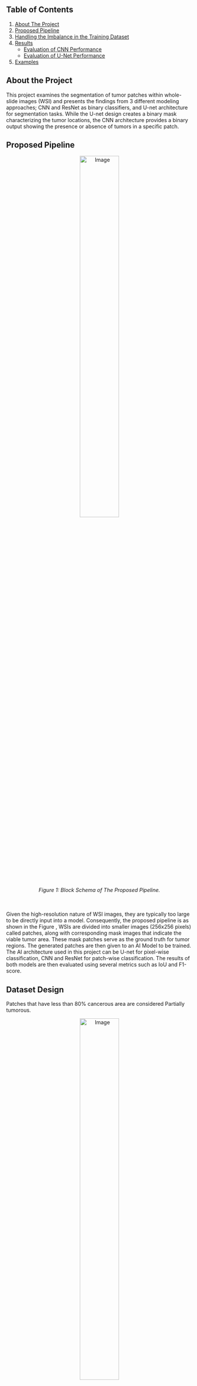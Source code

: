 <a name="readme-top"></a>

## Table of Contents
<!-- TABLE OF CONTENTS -->
  <ol>
    <li>
      <a href="#about-the-project">About The Project</a>
    </li>
    <li>
      <a href="#proposed-pipeline">Proposed Pipeline</a>
    </li>
    <li><a href="#handling-the-imbalance-in-the-training-dataset">Handling the Imbalance in the Training Dataset</a></li>
    <li><a href="#Results">Results</a>
      <ul>
        <li><a href="#Evaluation-of-CNN-Performance">Evaluation of CNN Performance</a></li>
        <li><a href="#Evaluation-of-U-Net-Performance">Evaluation of U-Net Performance</a></li>
      </ul>
    </li>
    <li><a href="#Examples">Examples</a>
  </ol>

## About the Project

This project examines the segmentation of tumor patches within whole-slide images (WSI) and presents the findings from 3 different modeling approaches; CNN and ResNet as binary classifiers, and U-net architecture for segmentation tasks. While the U-net design creates a binary mask characterizing the tumor locations, the CNN architecture provides a binary output showing the presence or absence of tumors in a specific patch.


## Proposed Pipeline
<figure style="display: block; text-align: center;">
  <img  src="https://github.com/muhannad125/cancer_segmentation/assets/61150919/1d9dc881-f699-4967-82d4-3c45fa87a834" alt="Image" style="display: block; margin: 0 auto;width: 50%;">
  <br>
  <figcaption style="margin-top: 5px;"><em>Figure 1: Block Schema of The Proposed Pipeline.</em></figcaption>
</figure>

<br>
<br>
Given the high-resolution nature of WSI images, they are typically too large to be directly input into a model. Consequently, the proposed pipeline is as shown in the Figure , WSIs are divided into smaller images (256x256 pixels) called patches, along with corresponding mask images that indicate the viable tumor area. These mask patches serve as the ground truth for tumor regions. The generated patches are then given to an AI Model to be trained. The AI architecture used in this project can be U-net for pixel-wise classification, CNN and ResNet for patch-wise classification. The results of both models are then evaluated using several metrics such as IoU and F1-score.

## Dataset Design
Patches that have less than 80% cancerous area are considered Partially tumorous.
<figure style="display: block; text-align: center;">
  <img  src="https://github.com/muhannad125/cancer_segmentation/assets/61150919/71621529-e1ee-4bda-b42e-ceb6b7dcaed7" alt="Image" style="display: block; margin: 0 auto;width: 50%;">
  <br>
  <figcaption style="margin-top: 5px;"><em>Figure 2.0: Patched Image Examples.</em></figcaption>
</figure>
<br>
<br>


<figure style="display: block; text-align: center;">
  <img  src="https://github.com/muhannad125/cancer_segmentation/assets/61150919/7aeecdeb-71c9-413f-9cdd-a61fe1078f91" alt="Image" style="display: block; margin: 0 auto;width: 50%;">
  <br>
  <figcaption style="margin-top: 5px;"><em>Figure 2.1: WSI Image.</em></figcaption>
</figure>
<br>

## Handling the Imbalance in the Training Dataset
In the training dataset, there is a noticeable imbalance between the number of noncancerous patches and cancerous ones. This imbalance may adversely affect the training process, as the model may become biased towards the majority class (noncancerous patches) and might not perform well in identifying the minority class (cancerous patches). This issue could lead to a higher false-negative rate, which is not desirable in medical applications where accurate detection of cancerous regions is crucial.
To mitigate the effects of this class imbalance, several techniques is used for both pixel-wise segmentation and patch-wise classification tasks.

## Results
The CNN and U-Net models were trained on 2 different amount of data: 20 WSIs and 45 WSIs. In this case, it is an expected result that the success will increase with the increase in the number of data. However, the increase in the amount of data made the test and train processes more recourse consuming in terms of time and hardware.


### Evaluation of CNN Performance
<figure style="display: block; text-align: center;">
  <img  src="https://github.com/muhannad125/cancer_segmentation/assets/61150919/3d856356-e2f1-491e-9d8d-1470e0b5b9e1" alt="Image" style="display: block; margin: 0 auto;width: 75%;">
  <br>
  <figcaption style="margin-top: 5px;"><em>Figure 3.0: Results of CNN trained on 20 WSI (Partially Tumorous patches labeled as Tumorous)
</em></figcaption>
</figure>
<br>
<br>


<figure style="display: block; text-align: center;">
  <img  src="https://github.com/muhannad125/cancer_segmentation/assets/61150919/169b7c1d-72a2-4e6f-a8e6-0866c6c344b9" alt="Image" style="display: block; margin: 0 auto;width: 75%;">
  <br>
  <figcaption style="margin-top: 5px;"><em>Figure 3.1: Results of CNN trained on 20 WSI (Partially Tumorous patches labeled as Non-Tumorous)
</em></figcaption>
</figure>
<br>
<br>



<figure style="display: block; text-align: center;">
  <img  src="https://github.com/muhannad125/cancer_segmentation/assets/61150919/e79a6755-942e-452e-ad4e-360bb3879498" alt="Image" style="display: block; margin: 0 auto;width: 75%;">
  <br>
  <figcaption style="margin-top: 5px;"><em>Figure 3.2: Results of CNN trained on 45 WSI (Partially Tumorous patches labeled as Tumorous)

</em></figcaption>
</figure>
<br>
<br>

### Evaluation of U-Net Performance
It has been observed that training the models on WSIs with a balanced distribution give better performance. The reason for this is that the models trained on unbalanced distributions have a chance to overfit, resulting in bad performance.

Different distributions and data size were tested to find the best performing model. As shown in the Figure 3.3 and Figure 3.5 when training U-net on only cancerous data the model becomes overfitted towards cancerous data resulting in 0 accuracy on benign data.
Also, Figure 3.5 shows that when training U-Net on 45 WSIs with 50% benign and 50% malignant data the model becomes biased towards benign data. This can be because of the huge amount of benign patches in the 45 WSIs. It is crucial for U-net to balance the data used for training in order to get satisfying results.

<figure style="display: block; text-align: center;">
  <img  src="https://github.com/muhannad125/cancer_segmentation/assets/61150919/45decf06-8f95-4441-99dc-b2a8abdbb648" alt="Image" style="display: block; margin: 0 auto;">
  <br>
  <figcaption style="margin-top: 5px;"><em>Figure 3.3: Results of U-Net trained on 20 Whole Slide Images (WSIs).

</em></figcaption>
</figure>
<br>
<br>

<figure style="display: block; text-align: center;">
  <img  src="https://github.com/muhannad125/cancer_segmentation/assets/61150919/0392a433-6935-4d59-aa50-b356b564ac0e" alt="Image" style="display: block; margin: 0 auto;width:50%">
  <br>
  <figcaption style="margin-top: 5px;"><em>Figure 3.4: Over all results of the U-net trained on 20 WSI

</em></figcaption>
</figure>
<br>
<br>

<figure style="display: block; text-align: center;">
  <img  src="https://github.com/muhannad125/cancer_segmentation/assets/61150919/4ef9d5ec-bd47-4ece-95ca-f4d9ec2f627b" alt="Image" style="display: block; margin: 0 auto;">
  <br>
  <figcaption style="margin-top: 5px;"><em>Figure 3.5: Results of U-Net trained on 45 Whole Slide Images (WSIs).

</em></figcaption>
</figure>
<br>
<br>

<figure style="display: block; text-align: center;">
  <img  src="https://github.com/muhannad125/cancer_segmentation/assets/61150919/134ea6f2-449b-4fd3-9f24-75250315fb4b" alt="Image" style="display: block; margin: 0 auto;width:50%">
  <br>
  <figcaption style="margin-top: 5px;"><em>Figure 3.6: Over all results of the models trained on 45 WSI

</em></figcaption>
</figure>
<br>
<br>


## Examples

<figure style="display: block; text-align: center;">
  <img  src="https://github.com/muhannad125/cancer_segmentation/assets/61150919/fdae55bb-31cd-428e-bcf7-d2e927381603" alt="Image" style="display: block; margin: 0 auto;">
  <br>
  <figcaption style="margin-top: 5px;"><em>Figure 4.0: Example results of the trained models Model 1*: Best performing U-Net model trained on 20 WSI Model 2*: Best performing U-Net model trained on 45 WSI
</em></figcaption>
</figure>
<br>
<br>

<figure style="display: block; text-align: center;">
  <img  src="https://github.com/muhannad125/cancer_segmentation/assets/61150919/437570bc-a12d-4bd7-8d7d-8a99d765e8b9" alt="Image" style="display: block; margin: 0 auto;width:50%">
  <br>
  <figcaption style="margin-top: 5px;"><em>Figure 4.1: Segmentation of Training_phase_2_048
</em></figcaption>
</figure>
<br>
<br>
 

<figure style="display: block; text-align: center;">
  <img  src="https://github.com/muhannad125/cancer_segmentation/assets/61150919/65963555-7b32-421e-ad86-c33701ff361a" alt="Image" style="display: block; margin: 0 auto;width:50%">
  <br>
  <figcaption style="margin-top: 5px;"><em>Figure 4.2: Segmentation of Training_phase_2_050
</em></figcaption>
</figure>
<br>
<br>

## Contirbuters
<!-- CONTACT -->
## Contributors

Muhannad Tuameh - muhannadtumah@gmail.com

Emre Arslanoğlu - emrears1965@gmail.com

Project Link: [https://github.com/muhannad125/cancer_segmentation](https://github.com/muhannad125/cancer_segmentation)

<p align="right">(<a href="#readme-top">back to top</a>)</p>

